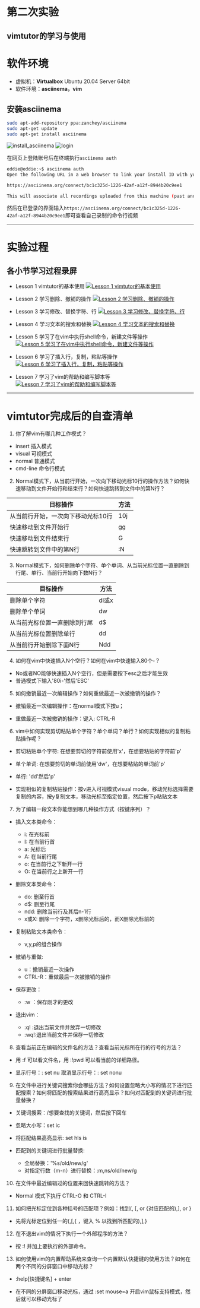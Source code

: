 # 第二次实验
## vimtutor的学习与使用

# 软件环境
- 虚拟机：**Virtualbox**
  Ubuntu 20.04 Server 64bit
- 软件环境：**asciinema，vim**

## 安装asciinema
```bash
sudo apt-add-repository ppa:zanchey/asciinema
sudo apt-get update
sudo apt-get install asciinema
```

![install_asciinema](./img/install_asciinema.png)
![login](./img/login.png)

在网页上登陆账号后在终端执行`asciinema auth`

```bash
eddie@eddie:~$ asciinema auth
Open the following URL in a web browser to link your install ID with your asciinema.org user account:

https://asciinema.org/connect/bc1c325d-1226-42af-a12f-8944b20c9ee1

This will associate all recordings uploaded from this machine (past and future ones) to your account, and allow you to manage them (change title/theme, delete) at asciinema.org.

```

然后在已登录的界面输入`https://asciinema.org/connect/bc1c325d-1226-42af-a12f-8944b20c9ee1`即可查看自己录制的命令行视频

---


# 实验过程

## 各小节学习过程录屏

- Lesson 1 vimtutor的基本使用
[![Lesson 1 vimtutor的基本使用](https://asciinema.org/a/zGsBEsUweKWOH54o1XtNCWwjt.svg)](https://asciinema.org/a/zGsBEsUweKWOH54o1XtNCWwjt)

- Lesson 2 学习删除、撤销的操作
[![Lesson 2 学习删除、撤销的操作](https://asciinema.org/a/lmQpQhlrXEe3DyuS1Fu2ShW67.svg)](https://asciinema.org/a/lmQpQhlrXEe3DyuS1Fu2ShW67)

- Lesson 3 学习修改、替换字符、行
[![Lesson 3 学习修改、替换字符、行](https://asciinema.org/a/6xbwiNttquVpNjnBtND2eNF2f.svg)](https://asciinema.org/a/6xbwiNttquVpNjnBtND2eNF2f)

- Lesson 4 学习文本的搜索和替换
[![Lesson 4 学习文本的搜索和替换](https://asciinema.org/a/GBKArxjg5dg98IkOVw2GewzZM.svg)](https://asciinema.org/a/GBKArxjg5dg98IkOVw2GewzZM)

- Lesson 5 学习了在vim中执行shell命令，新建文件等操作
[![Lesson 5 学习了在vim中执行shell命令，新建文件等操作](https://asciinema.org/a/8t6y6afacv9LT68f513PuPRHr.svg)](https://asciinema.org/a/8t6y6afacv9LT68f513PuPRHr)

- Lesson 6 学习了插入行，复制，粘贴等操作
[![Lesson 6 学习了插入行，复制，粘贴等操作](https://asciinema.org/a/hRQH3OCk4ka9DH4waLIL2mE0w.svg)](https://asciinema.org/a/hRQH3OCk4ka9DH4waLIL2mE0w)

- Lesson 7 学习了vim的帮助和编写脚本等
[![Lesson 7 学习了vim的帮助和编写脚本等](https://asciinema.org/a/DXdqIjwjGBL107MEt6BDOCHt8.svg)](https://asciinema.org/a/DXdqIjwjGBL107MEt6BDOCHt8)


--- 


# vimtutor完成后的自查清单


1. 你了解vim有哪几种工作模式？

- insert 插入模式
- visual 可视模式
- normal 普通模式
- cmd-line 命令行模式

2. Normal模式下，从当前行开始，一次向下移动光标10行的操作方法？如何快速移动到文件开始行和结束行？如何快速跳转到文件中的第N行？

|目标操作|方法|
|--|--|
|从当前行开始，一次向下移动光标10行|10j|
|快速移动到文件开始行|gg|
|快速移动到文件结束行|G|
|快速跳转到文件中的第N行|:N|

3. Normal模式下，如何删除单个字符、单个单词、从当前光标位置一直删除到行尾、单行、当前行开始向下数N行？

|目标操作|方法|
|--|--|
|删除单个字符|dl或x|
|删除单个单词|dw|
|从当前光标位置一直删除到行尾|d$|
|从当前光标位置删除单行|dd|
|从当前行开始删除下面N行|Ndd|

4. 如何在vim中快速插入N个空行？如何在vim中快速输入80个-？

- No或者NO能够快速插入N个空行，但是需要按下esc之后才能生效
- 普通模式下输入'80i-'然后'ESC' 


5. 如何撤销最近一次编辑操作？如何重做最近一次被撤销的操作？

- 撤销最近一次编辑操作：在normal模式下按u；

- 重做最近一次被撤销的操作：键入: CTRL-R
 

6. vim中如何实现剪切粘贴单个字符？单个单词？单行？如何实现相似的复制粘贴操作呢？
 
- 剪切粘贴单个字符: 在想要剪切的字符前使用'x'，在想要粘贴的字符前'p'

- 单个单词: 在想要剪切的单词前使用'dw'，在想要粘贴的单词前'p'

- 单行: 'dd'然后'p'

- 实现相似的复制粘贴操作：按v进入可视模式visual mode，移动光标选择需要复制的内容，按y复制文本，移动光标至指定位置，然后按下p粘贴文本
 

7. 为了编辑一段文本你能想到哪几种操作方式（按键序列）？

- 插入文本类命令：
  - i: 在光标前
  - I: 在当前行首
  - a: 光标后
  - A: 在当前行尾
  - o: 在当前行之下新开一行
  - O: 在当前行之上新开一行

- 删除文本类命令：
  - do: 删至行首
  - d$: 删至行尾
  - ndd: 删除当前行及其后n-1行
  - x或X: 删除一个字符，x删除光标后的，而X删除光标前的

- 复制粘贴文本类命令：
  - v,y,p的组合操作

- 撤销与重做:
  - u：撤销最近一次操作
  - CTRL-R：重做最后一次被撤销的操作

- 保存更改：
  - :w ：保存刚才的更改

- 退出vim：
  - :q! :退出当前文件并放弃一切修改
  - :wq!:退出当前文件并保存一切修改
 

8. 查看当前正在编辑的文件名的方法？查看当前光标所在行的行号的方法？
 
- 用 :f 可以看文件名，用 :!pwd  可以看当前的详细路径。

- 显示行号：: set nu  取消显示行号：: set nonu
 

9. 在文件中进行关键词搜索你会哪些方法？如何设置忽略大小写的情况下进行匹配搜索？如何将匹配的搜索结果进行高亮显示？如何对匹配到的关键词进行批量替换？

- 关键词搜索：/想要查找的关键词，然后按下回车

- 忽略大小写：set ic

- 将匹配结果高亮显示: set hls is

- 匹配到的关键词进行批量替换:
  - 全局替换：'%s/old/new/g'
  - 对指定行数（m-n）进行替换：:m,ns/old/new/g

 

10. 在文件中最近编辑过的位置来回快速跳转的方法？

- Normal 模式下执行 CTRL-O 和 CTRL-I
 

11. 如何把光标定位到各种括号的匹配项？例如：找到(, [, or {对应匹配的),], or }
 
- 先将光标定位到任一的(,[,{ ，键入 % 以找到所匹配的),],}
 

12. 在不退出vim的情况下执行一个外部程序的方法？
 
- 按 :! 并加上要执行的外部命令。
 

13. 如何使用vim的内置帮助系统来查询一个内置默认快捷键的使用方法？如何在两个不同的分屏窗口中移动光标？
 
- :help[快捷键名] + enter

- 在不同的分屏窗口移动光标，通过  :set mouse=a
开启vim鼠标支持模式，然后就可以移动光标了 
 
 
